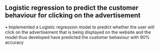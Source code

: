 ## Logistic regression to predict the customer behaviour for clicking on the advertisement

• Implemented a Logistic regression model to predict whether the user will click on the advertisement that is being displayed on the website and the model thus developed have predicted the customer behaviour with 90% accuracy 
